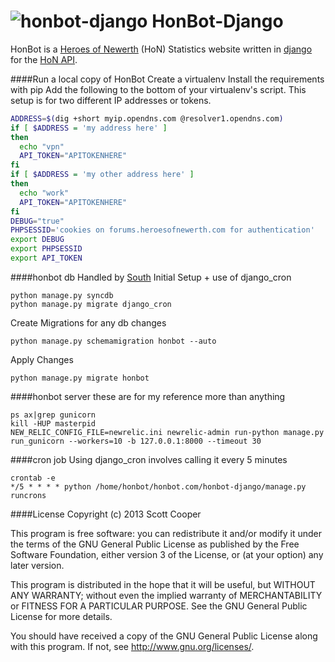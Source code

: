 ![honbot-django](http://i.imgur.com/eniKwWN.jpg)
HonBot-Django
=============
HonBot is a [Heroes of Newerth](http://www.heroesofnewerth.com/) (HoN) Statistics website written in [django](https://www.djangoproject.com/) for the [HoN API](http://api.heroesofnewerth.com/).

####Run a local copy of HonBot
Create a virtualenv
Install the requirements with pip
Add the following to the bottom of your virtualenv's script. This setup is for two different IP addresses or tokens.
``` bash
ADDRESS=$(dig +short myip.opendns.com @resolver1.opendns.com)
if [ $ADDRESS = 'my address here' ]
then
  echo "vpn"
  API_TOKEN="APITOKENHERE"
fi
if [ $ADDRESS = 'my other address here' ]
then
  echo "work"
  API_TOKEN="APITOKENHERE"
fi
DEBUG="true"
PHPSESSID='cookies on forums.heroesofnewerth.com for authentication'
export DEBUG
export PHPSESSID
export API_TOKEN
```
####honbot db
Handled by [South](http://south.aeracode.org/)
Initial Setup + use of django_cron

    python manage.py syncdb
    python manage.py migrate django_cron
Create Migrations for any db changes

    python manage.py schemamigration honbot --auto
Apply Changes

    python manage.py migrate honbot

####honbot server
these are for my reference more than anything

    ps ax|grep gunicorn
    kill -HUP masterpid
    NEW_RELIC_CONFIG_FILE=newrelic.ini newrelic-admin run-python manage.py run_gunicorn --workers=10 -b 127.0.0.1:8000 --timeout 30

####cron job
Using django_cron involves calling it every 5 minutes

    crontab -e
    */5 * * * * python /home/honbot/honbot.com/honbot-django/manage.py runcrons

####License
Copyright (c) 2013 Scott Cooper

This program is free software: you can redistribute it and/or modify
it under the terms of the GNU General Public License as published by
the Free Software Foundation, either version 3 of the License, or
(at your option) any later version.

This program is distributed in the hope that it will be useful,
but WITHOUT ANY WARRANTY; without even the implied warranty of
MERCHANTABILITY or FITNESS FOR A PARTICULAR PURPOSE.  See the
GNU General Public License for more details.

You should have received a copy of the GNU General Public License
along with this program.  If not, see <http://www.gnu.org/licenses/>.
